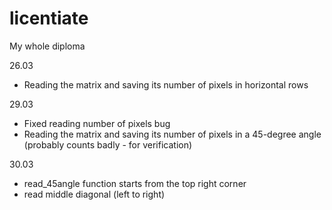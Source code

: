 # licentiate
My whole diploma 

26.03

- Reading the matrix and saving  its number of pixels in horizontal rows

29.03

- Fixed reading number of pixels bug
- Reading the matrix and saving  its number of pixels in a 45-degree angle (probably counts badly - for verification)

30.03

- read_45angle function starts from the top right corner
- read middle diagonal (left to right)
